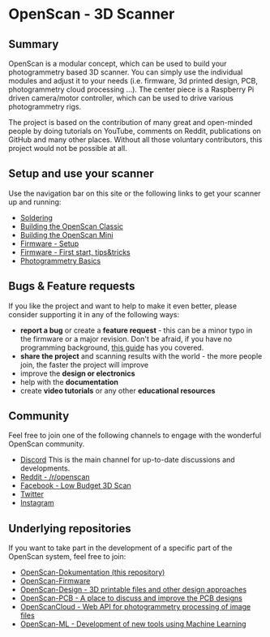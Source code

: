 # OpenScan - 3D Scanner

## Summary

OpenScan is a modular concept, which can be used to build your photogrammetry based 3D scanner. You can simply use the individual modules and adjust it to your needs
(i.e. firmware, 3d printed design, PCB, photogrammetry cloud processing ...). The center piece is a Raspberry Pi driven camera/motor controller, which can be used to drive various photogrammetry rigs. 

The project is based on the contribution of many great and open-minded people by doing tutorials on YouTube, comments on Reddit, publications on GitHub and many other places. Without all those voluntary contributors, this project would not be possible at all. 

## Setup and use your scanner

Use the navigation bar on this site or the following links to get your scanner up and running:

- [Soldering](hardware/PCB)
- [Building the OpenScan Classic](hardware/OpenScanClassic)
- [Building the OpenScan Mini](hardware/OpenScanMini) 
- [Firmware - Setup](firmware/setup)
- [Firmware - First start, tips&tricks](firmware/usage)
- [Photogrammetry Basics](photogrammetry/basics)

## Bugs & Feature requests 

If you like the project and want to help to make it even better, please consider supporting it in any of the following ways:

- **report a bug** or create a **feature request** - this can be a minor typo in the firmware or a major revision. Don't be afraid, if you have no programming background, [this guide](guideline/report_bug/) has you covered.
- **share the project** and scanning results with the world - the more people join, the faster the project will improve
- improve the **design or electronics** 
- help with the **documentation**
- create **video tutorials** or any other **educational resources**

## Community

Feel free to join one of the following channels to engage with the wonderful OpenScan community.

* [Discord](https://discord.gg/PR9Hg6wZNZ) This is the main channel for up-to-date discussions and developments.
* [Reddit - /r/openscan](https://www.reddit.com/r/openscan) 
* [Facebook - Low Budget 3D Scan](https://www.facebook.com/groups/142108429832711) 
* [Twitter](https://twitter.com/openscan_eu)
* [Instagram](https://www.instagram.com/openscan.eu/)

## Underlying repositories

If you want to take part in the development of a specific part of the OpenScan system, feel free to join:

* [OpenScan-Dokumentation (this repository)](https://github.com/OpenScan-org/OpenScan-Doku/)
* [OpenScan-Firmware](https://github.com/OpenScan-org/OpenScan2)
* [OpenScan-Design - 3D printable files and other design approaches](https://github.com/OpenScan-org/OpenScan-Design)
* [OpenScan-PCB - A place to discuss and improve the PCB designs](https://github.com/OpenScan-org/OpenScan-PCB)
* [OpenScanCloud - Web API for photogrammetry processing of image files](https://github.com/OpenScan-org/OpenScanCloud)
* [OpenScan-ML - Development of new tools using Machine Learning](https://github.com/OpenScan-org/OpenScan-ML)



